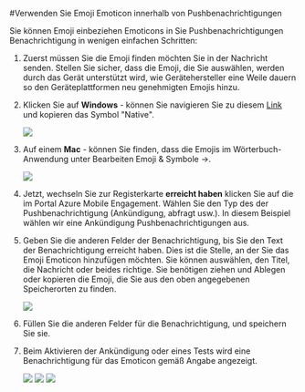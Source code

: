 <properties 
    pageTitle="Verwenden von Emoji Emoticons in Azure Mobile Engagement" 
    description="So verwenden Sie Emoji Emoticons in Ihrem Pushbenachrichtigungen"     
    services="mobile-engagement" 
    documentationCenter="mobile" 
    authors="piyushjo" 
    manager="dwrede" 
    editor="" />

<tags 
    ms.service="mobile-engagement" 
    ms.workload="mobile" 
    ms.tgt_pltfrm="mobile-windows-phone" 
    ms.devlang="na" 
    ms.topic="article" 
    ms.date="08/19/2016" 
    ms.author="piyushjo" />

#<a name="use-emoji-emoticon-within-push-notifications"></a>Verwenden Sie Emoji Emoticon innerhalb von Pushbenachrichtigungen

Sie können Emoji einbeziehen Emoticons in Sie Pushbenachrichtigungen Benachrichtigung in wenigen einfachen Schritten: 

1. Zuerst müssen Sie die Emoji finden möchten Sie in der Nachricht senden. Stellen Sie sicher, dass die Emoji, die Sie auswählen, werden durch das Gerät unterstützt wird, wie Gerätehersteller eine Weile dauern so den Geräteplattformen neu genehmigten Emojis hinzu. 

2. Klicken Sie auf **Windows** - können Sie navigieren Sie zu diesem [Link](http://apps.timwhitlock.info/emoji/tables/unicode) und kopieren das Symbol "Native".

    ![][7] 

3. Auf einem **Mac** - können Sie finden, dass die Emojis im Wörterbuch-Anwendung unter Bearbeiten Emoji & Symbole ->.

    ![][6] 

4. Jetzt, wechseln Sie zur Registerkarte **erreicht haben** klicken Sie auf die im Portal Azure Mobile Engagement. Wählen Sie den Typ des der Pushbenachrichtigung (Ankündigung, abfragt usw.). In diesem Beispiel wählen wir eine Ankündigung Pushbenachrichtigungen aus.

5. Geben Sie die anderen Felder der Benachrichtigung, bis Sie den Text der Benachrichtigung erreicht haben. Dies ist die Stelle, an der Sie das Emoji Emoticon hinzufügen möchten. Sie können auswählen, den Titel, die Nachricht oder beides richtige. Sie benötigen ziehen und Ablegen oder kopieren die Emoji, die Sie aus den oben angegebenen Speicherorten zu finden. 

    ![][1]

6. Füllen Sie die anderen Felder für die Benachrichtigung, und speichern Sie sie. 

7. Beim Aktivieren der Ankündigung oder eines Tests wird eine Benachrichtigung für das Emoticon gemäß Angabe angezeigt.   

    ![][3] ![][4] ![][5]

<!-- Images. -->
[1]: ./media/mobile-engagement-use-emoji-with-push/notification_input.png
[3]: ./media/mobile-engagement-use-emoji-with-push/iOS_Emoji.png
[4]: ./media/mobile-engagement-use-emoji-with-push/Android_Emoji.png
[5]: ./media/mobile-engagement-use-emoji-with-push/WindowsPhone_Emoji.png
[6]: ./media/mobile-engagement-use-emoji-with-push/Mac_SelectEmoji.png
[7]: ./media/mobile-engagement-use-emoji-with-push/Windows_SelectEmoji.png

